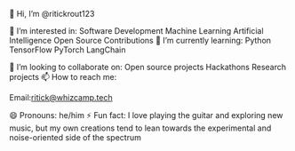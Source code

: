 👋 Hi, I’m @ritickrout123

👀 I’m interested in:
Software Development
Machine Learning
Artificial Intelligence
Open Source Contributions
🌱 I’m currently learning:
Python
TensorFlow
PyTorch
LangChain 

💞️ I’m looking to collaborate on:
Open source projects
Hackathons
Research projects
📫 How to reach me:

Email:ritick@whizcamp.tech

😄 Pronouns: he/him
⚡ Fun fact: I love playing the guitar and exploring new music, but my own creations tend to lean towards the experimental and noise-oriented side of the spectrum
<!---
ritickrout123/ritickrout123 is a ✨ special ✨ repository because its `README.md` (this file) appears on your GitHub profile.
You can click the Preview link to take a look at your changes.
--->
